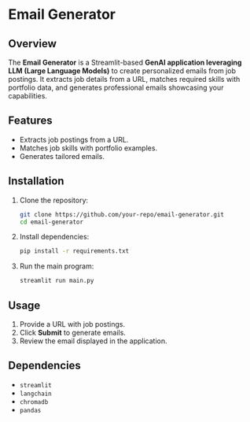 
# Email Generator

## Overview
The **Email Generator** is a Streamlit-based **GenAI application leveraging LLM (Large Language Models)** to create personalized emails from job postings. It extracts job details from a URL, matches required skills with portfolio data, and generates professional emails showcasing your capabilities.

## Features
- Extracts job postings from a URL.
- Matches job skills with portfolio examples.
- Generates tailored emails.

## Installation
1. Clone the repository:
   ```bash
   git clone https://github.com/your-repo/email-generator.git
   cd email-generator
   ```
2. Install dependencies:
   ```bash
   pip install -r requirements.txt
   ```
3. Run the main program:
   ```bash
   streamlit run main.py
   ```

## Usage
1. Provide a URL with job postings.
2. Click **Submit** to generate emails.
3. Review the email displayed in the application.

## Dependencies
- `streamlit`
- `langchain`
- `chromadb`
- `pandas`
